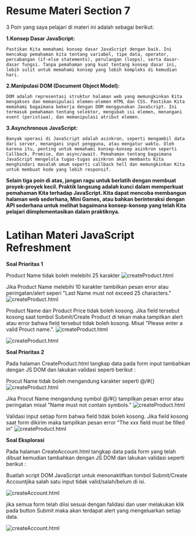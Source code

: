 # Resume Materi Section 7

3 Poin yang saya pelajari di materi ini adalah sebagai berikut: 


**1.Konsep Dasar JavaScript:**

    Pastikan Kita memahami konsep dasar JavaScript dengan baik. Ini mencakup pemahaman kita tentang variabel, tipe data, operator, percabangan (if-else statements), perulangan (loops), serta dasar-dasar fungsi. Tanpa pemahaman yang kuat tentang konsep dasar ini, lebih sulit untuk memahami konsep yang lebih kompleks di kemudian hari.

**2.Manipulasi DOM (Document Object Model):**

    DOM adalah representasi struktur halaman web yang memungkinkan Kita mengakses dan memanipulasi elemen-elemen HTML dan CSS. Pastikan Kita memahami bagaimana bekerja dengan DOM menggunakan JavaScript. Ini termasuk pemahaman tentang selektor, mengubah isi elemen, menangani event (peristiwa), dan memanipulasi atribut elemen.

**3.Asynchronous JavaScript:**

    Banyak operasi di JavaScript adalah asinkron, seperti mengambil data dari server, menangani input pengguna, atau mengatur waktu. Oleh karena itu, penting untuk memahami konsep-konsep asinkron seperti Callback, Promise, dan async/await. Pemahaman tentang bagaimana JavaScript mengelola tugas-tugas asinkron akan membantu Kita menghindari masalah umum seperti callback hell dan memungkinkan Kita untuk membuat kode yang lebih responsif.


**Selain tiga poin di atas, jangan ragu untuk berlatih dengan membuat proyek-proyek kecil. Praktik langsung adalah kunci dalam memperkuat pemahaman Kita terhadap JavaScript. Kita dapat mencoba membangun halaman web sederhana, Mini Games, atau bahkan berinteraksi dengan API sederhana untuk melihat bagaimana konsep-konsep yang telah Kita pelajari diimplementasikan dalam praktiknya.**

# Latihan Materi JavaScript Refreshment

**Soal Prioritas 1** 

Product Name tidak boleh melebihi 25 karakter
![createProduct.html](https://github.com/yuumens/react_Ahmad-Rizky-Has/blob/feat/JavaScript-Refreshment/07_JavaScript%20Refreshment/ScreenShots/ProductName%20tidak%20boleh%20lebih%20dari%2025%20karakter.png)

Jika Product Name melebihi 10 karakter tambilkan pesan error atau peringatan/alert seperi "Last Name must not exceed 25 characters."
![createProduct.html](https://github.com/yuumens/react_Ahmad-Rizky-Has/blob/feat/JavaScript-Refreshment/07_JavaScript%20Refreshment/ScreenShots/ProductName%20tidak%20boleh%20lebih%20dari%2025%20karakter%20Script.png)

Product Name dan Product Price tidak boleh kosong. Jika field tersebut kosong saat tombol Submit/Create Product di tekan maka tampilkan alert atau error bahwa field tersebut tidak boleh kosong. Misal "Please enter a valid Prouct name.".
![createProduct.html](https://github.com/yuumens/react_Ahmad-Rizky-Has/blob/feat/JavaScript-Refreshment/07_JavaScript%20Refreshment/ScreenShots/Error%20ProductName%20not%20Valid.png)

![createProduct.html](https://github.com/yuumens/react_Ahmad-Rizky-Has/blob/feat/JavaScript-Refreshment/07_JavaScript%20Refreshment/ScreenShots/Error%20ProductPrice%20not%20Valid.png)


**Soal Prioritas 2**

Pada halaman CreateProduct.html tangkap data pada form input tambahkan dengan JS DOM dan lakukan validasi seperti berikut :

Procut Name tidak boleh mengandung karakter seperti @/#{}
![createProduct.html](https://github.com/yuumens/react_Ahmad-Rizky-Has/blob/feat/JavaScript-Refreshment/07_JavaScript%20Refreshment/ScreenShots/ProductName%20tidak%20boleh%20ada%20Spesial%20Characters%20Script.png)


Jika Procut Name mengandung symbol @/#{} tampilkan pesan error atau peringatan misal "Name must not contain symbols."
![createProduct.html](https://github.com/yuumens/react_Ahmad-Rizky-Has/blob/feat/JavaScript-Refreshment/07_JavaScript%20Refreshment/ScreenShots/ProductName%20tidak%20boleh%20ada%20Spesial%20Characters.png)


Validasi input setiap form bahwa field tidak boleh kosong. Jika field kosong saat form dikirim maka tampilkan pesan error “The xxx field must be filled in”
![createProduct.html](https://github.com/yuumens/react_Ahmad-Rizky-Has/blob/feat/JavaScript-Refreshment/07_JavaScript%20Refreshment/ScreenShots/Setiap%20form%20bahwa%20field%20tidak%20boleh%20kosong.png)


**Soal Eksplorasi**

Pada halaman CreateAccount.html tangkap data pada form yang telah dibuat kemudian tambahkan dengan JS DOM dan lakukan validasi seperti berikut :

Buatlah script DOM JavaScript untuk menonaktifkan tombol Submit/Create Accountjika salah satu input tidak valid/salah/belum di isi.

![createAccount.html](https://github.com/yuumens/react_Ahmad-Rizky-Has/blob/feat/JavaScript-Refreshment/07_JavaScript%20Refreshment/ScreenShots/Alert%20yang%20mengeluarkan%20setiap%20data%20ketika%20tombol%20Submit%20diklik%20Script.png)


jika semua form telah diisi sesuai dengan falidasi dan user melakukan klik pada button Submit maka akan terdapat alert yang mengeluarkan setiap data.

![createAccount.html](https://github.com/yuumens/react_Ahmad-Rizky-Has/blob/feat/JavaScript-Refreshment/07_JavaScript%20Refreshment/ScreenShots/Alert%20yang%20mengeluarkan%20setiap%20data%20ketika%20tombol%20Submit%20diklik.png)
